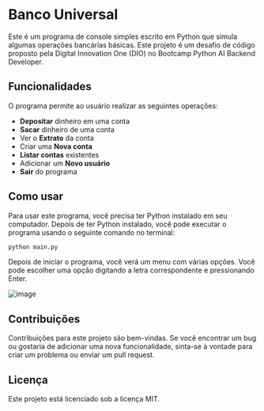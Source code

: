 # Banco Universal

Este é um programa de console simples escrito em Python que simula algumas operações bancárias básicas. Este projeto é um desafio de código proposto pela Digital Innovation One (DIO) no Bootcamp Python AI Backend Developer.

## Funcionalidades

O programa permite ao usuário realizar as seguintes operações:

- **Depositar** dinheiro em uma conta
- **Sacar** dinheiro de uma conta
- Ver o **Extrato** da conta
- Criar uma **Nova conta**
- **Listar contas** existentes
- Adicionar um **Novo usuário**
- **Sair** do programa

## Como usar

Para usar este programa, você precisa ter Python instalado em seu computador. Depois de ter Python instalado, você pode executar o programa usando o seguinte comando no terminal:

```bash
python main.py
```

Depois de iniciar o programa, você verá um menu com várias opções. Você pode escolher uma opção digitando a letra correspondente e pressionando Enter.

![image](https://github.com/efraimrocha/caixa-eletronico/assets/67542881/f71828d3-0b38-4fba-aa3b-4c64123c32b7)


## Contribuições
Contribuições para este projeto são bem-vindas. Se você encontrar um bug ou gostaria de adicionar uma nova funcionalidade, sinta-se à vontade para criar um problema ou enviar um pull request.

## Licença
Este projeto está licenciado sob a licença MIT.

